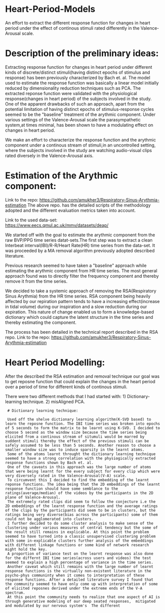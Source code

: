 # Heart-Period-Models
An effort to extract the different response function for changes in heart period under the effect of continous stimuli rated differently in the Valence-Arousal scale.

# Description of the preliminary ideas: 
Extracting response function for changes in heart period under different kinds of discrete/distinct stimuli(having distinct epochs of stimulus and response) has been previously characterized by Bach et. al. The model used to estimate the response function was basically a linear model initially reduced by dimensionality reduction techniques such as PCA. The extracted reponse function were validated with the physiological response(changes in heart period) of the subjects involved in the study. 
One of the apparent drawbacks of such an approach, apart from the potential limitation of having distinct epochs of stimulus-response cycles seemed to be the "baseline" treatment of the arythmic component. Under various settings of the Valence-Arousal scale the parasympathetic system,at times minimal, has been shown to have a modulating effect on changes in heart period.

We make an effort to characterize the response function and the arythmic component under a continous stream of stimuli,in an uncontrolled setting, where the subjects involved in the study are watching audio-visual clips rated diversely in the Valence-Arousal axis. 

# Estimation of the Arythmic component: 
Link to the repo: https://github.com/amukher3/Respiratory-Sinus-Arythmia-estimation
The above repo. has the detailed scripts of the methodology adopted and the different evaluation metrics taken into account. 

Link to the used data-set: https://www.eecs.qmul.ac.uk/mmv/datasets/deap/

We started off with the goal to estimate the arythmic component from the raw BVP/PPG time series datat-sets.The first step was to extract a clean Interbeat interval(IBI)/R-R/Heart Rate(HR) time series from the data-set. It was proceeded by a MA removal algorithm previously adopted described literature. 

Previous research seemed to have taken a "baseline" approach while estimating the arythmic component from HR time series. The most general approach found was to directly filter the frequency component and thereby remove it from the time series. 

We decided to take a systemic approach of removing the RSA(Respiratory Sinus Arythmia) from the HR time series. RSA component being heavily affected by our repiration pattern tends to have a increasing effect(increase in tidal volume) during our inspiration and a slow reduction during our expiration. This nature of change enabled us to form a knowledge-based dictionary which could capture the latent structure in the time series and thereby estimating the component. 

The process has been detailed in the technical report described in the RSA repo.
Link to the repo: https://github.com/amukher3/Respiratory-Sinus-Arythmia-estimation 

# Heart Period Modelling: 

After the described the RSA estimation and removal technique our goal was to get reposne function that could explain the changes in the heart period over a period of time for different kinds of continous stimuli. 

There were two different methods that I had started with: 1) Dictionary-learning technique. 
                                                          2) misAligned PCA. 


     # Dictionary learning technique: 
     
     Used off the shelve dictionary learning algorithm(K-SVD based) to learn the reposne function. The IBI time series was broken into epochs of 5 seconds to form the matrix to be learnt using K-SVD. I decided to choose 5 second as the window size because the time series being elicited from a continous stream of situmuli would be marred by suddent stimuli thereby the effect of the previous stimuli can be safely assumed to be less than 5 seconds. Another reason to choose a smaller window size was to induce sparsity in the learnt atoms. 
     Some of the atoms learnt throught the dictionary learning technique seemed to have a strong correlation with the physiogically extracted response functions shown by Bach et. al. 
     One of the caveats in this approach was the large number of atoms that were being learnt for the every subject for every clip which were very diversely rated in the Valence-Arousal(V-A) scale. 
     To circumvent this I decided to find the embedding of the learnt reponse functions. The idea being that the 2D embeddings of the learnt response function should have some semblance to the ratings(average/median) of the videos by the participants in the 2D plane of Valence-Arousal. 
     The extremely rated clips did seem to follow the conjecture i.e the 2D embeddings of the learnt response function and the average ratings of the clips by the participants did seem to be in clusters, but the ratings being very diverse(bias across the participants) some of them could not be agglomerated into clusters. 
     I further decided to do some cluster analysis to make sense of the clustering under various measures of central tendency but the some of the result still remains in explicable. At this point the problem seemed to have turned into a classic unsupervised clustering problem with some in-explicable clusters further analysis of the embeddings with different linkage functions or some kind of network research might hold the key. 
     A proportion of variance test on the learnt response was also done for the differnt IBI time series(across users and videos) the test seemed to explain a high percentage of variance in the time series. 
     Another caveat which still remains with the large number of learnt response functions is the virtually non-existent literature in the psycho-phys communinty when it comes to interpretation of these response functions. After a detailed literature survey I found that the community seemed to have only come up with interpretation of some of elicited reposnes derived under the extreme ends of the V-A spectrum. 
     At this point the community needs to realize that one aspect of AI is through generative modeling of our deep seated responses,  mitigated and modulated by our nervous system's  The different 
